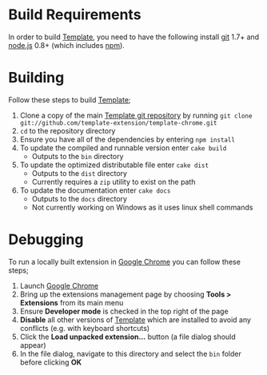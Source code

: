 # Build Requirements
In order to build [Template][], you need to have the following install [git][] 1.7+ and [node.js][]
0.8+ (which includes [npm][]).

# Building
Follow these steps to build [Template][];

1. Clone a copy of the main [Template git repository](https://github.com/template-extension/template-chrome)
   by running `git clone git://github.com/template-extension/template-chrome.git`
2. `cd` to the repository directory
3. Ensure you have all of the dependencies by entering `npm install`
4. To update the compiled and runnable version enter `cake build`
   * Outputs to the `bin` directory
5. To update the optimized distributable file enter `cake dist`
   * Outputs to the `dist` directory
   * Currently requires a `zip` utility to exist on the path
6. To update the documentation enter `cake docs`
   * Outputs to the `docs` directory
   * Not currently working on Windows as it uses linux shell commands

# Debugging
To run a locally built extension in [Google Chrome][] you can follow these steps;

1. Launch [Google Chrome][]
2. Bring up the extensions management page by choosing **Tools > Extensions** from its main menu
3. Ensure **Developer mode** is checked in the top right of the page
4. **Disable** all other versions of [Template][] which are installed to avoid any conflicts (e.g. with keyboard shortcuts)
5. Click the **Load unpacked extension...** button (a file dialog should appear)
6. In the file dialog, navigate to this directory and select the `bin` folder before clicking **OK**

[git]: http://git-scm.com
[google chrome]: https://www.google.com/chrome
[node.js]: http://nodejs.org
[npm]: http://npmjs.org
[template]: http://template-extension.org
